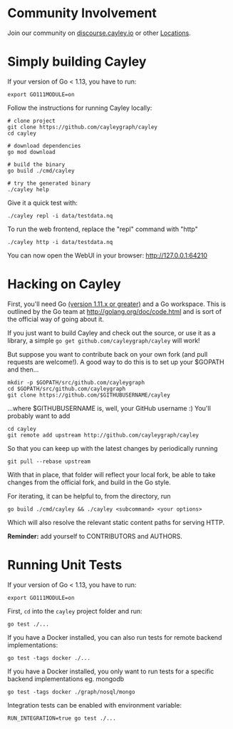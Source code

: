 # Community Involvement

Join our community on [discourse.cayley.io](https://discourse.cayley.io) or other [Locations](Locations.md).

# Simply building Cayley

If your version of Go < 1.13, you have to run:

```
export GO111MODULE=on
```

Follow the instructions for running Cayley locally:

```
# clone project
git clone https://github.com/cayleygraph/cayley
cd cayley

# download dependencies
go mod download

# build the binary
go build ./cmd/cayley

# try the generated binary
./cayley help
```

Give it a quick test with:

```
./cayley repl -i data/testdata.nq
```

To run the web frontend, replace the "repl" command with "http"
```
./cayley http -i data/testdata.nq
```

You can now open the WebUI in your browser: http://127.0.0.1:64210



# Hacking on Cayley

First, you'll need Go [(version 1.11.x or greater)](https://golang.org/doc/install) and a Go workspace.
This is outlined by the Go team at http://golang.org/doc/code.html and is sort of the official way of going about it.

If you just want to build Cayley and check out the source, or use it as a library, a simple `go get github.com/cayleygraph/cayley` will work!

But suppose you want to contribute back on your own fork (and pull requests are welcome!).
A good way to do this is to set up your $GOPATH and then...

```
mkdir -p $GOPATH/src/github.com/cayleygraph
cd $GOPATH/src/github.com/cayleygraph
git clone https://github.com/$GITHUBUSERNAME/cayley
```

...where $GITHUBUSERNAME is, well, your GitHub username :) You'll probably want to add

```
cd cayley
git remote add upstream http://github.com/cayleygraph/cayley
```

So that you can keep up with the latest changes by periodically running

```
git pull --rebase upstream
```

With that in place, that folder will reflect your local fork, be able to take changes from the official fork, and build in the Go style.

For iterating, it can be helpful to, from the directory, run

```
go build ./cmd/cayley && ./cayley <subcommand> <your options>
```

Which will also resolve the relevant static content paths for serving HTTP.

**Reminder:** add yourself to CONTRIBUTORS and AUTHORS.

# Running Unit Tests

If your version of Go < 1.13, you have to run:

```
export GO111MODULE=on
```

First, `cd` into the `cayley` project folder and run:
```
go test ./...
```

If you have a Docker installed, you can also run tests for remote backend implementations:
```
go test -tags docker ./...
```

If you have a Docker installed, you only want to run tests for a specific backend implementations eg. mongodb
```
go test -tags docker ./graph/nosql/mongo
```

Integration tests can be enabled with environment variable:
```
RUN_INTEGRATION=true go test ./...
```
